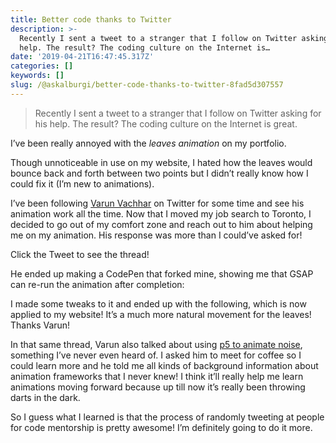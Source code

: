 ```yaml
---
title: Better code thanks to Twitter
description: >-
  Recently I sent a tweet to a stranger that I follow on Twitter asking for his
  help. The result? The coding culture on the Internet is…
date: '2019-04-21T16:47:45.317Z'
categories: []
keywords: []
slug: /@askalburgi/better-code-thanks-to-twitter-8fad5d307557
---
```


> Recently I sent a tweet to a stranger that I follow on Twitter asking for his help. The result? The coding culture on the Internet is great.

I’ve been really annoyed with the _leaves animation_ on my portfolio.

Though unnoticeable in use on my website, I hated how the leaves would bounce back and forth between two points but I didn’t really know how I could fix it (I’m new to animations).

I’ve been following [Varun Vachhar](https://medium.com/u/1aeed18fd27d) on Twitter for some time and see his animation work all the time. Now that I moved my job search to Toronto, I decided to go out of my comfort zone and reach out to him about helping me on my animation. His response was more than I could’ve asked for!

Click the Tweet to see the thread!

He ended up making a CodePen that forked mine, showing me that GSAP can re-run the animation after completion:

I made some tweaks to it and ended up with the following, which is now applied to my website! It’s a much more natural movement for the leaves! Thanks Varun!

In that same thread, Varun also talked about using [p5 to animate noise](https://p5js.org/reference/#/p5/noise), something I’ve never even heard of. I asked him to meet for coffee so I could learn more and he told me all kinds of background information about animation frameworks that I never knew! I think it’ll really help me learn animations moving forward because up till now it’s really been throwing darts in the dark.

So I guess what I learned is that the process of randomly tweeting at people for code mentorship is pretty awesome! I’m definitely going to do it more.